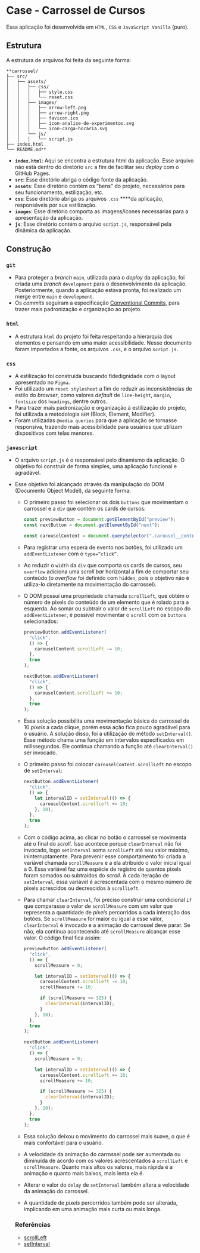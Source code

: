 # Case - Carrossel de Cursos

Essa aplicação foi desenvolvida em `HTML`, `CSS` e `JavaScript Vanilla` (puro).

## Estrutura

A estrutura de arquivos foi feita da seguinte forma:

```
**carrossel/
├── src/
│   ├── assets/
│   │   ├── css/
│   │   │   ├── style.css
│   │   │   └── reset.css
│   │   ├── images/
│   │   │   ├── arrow-left.png
│   │   │   ├── arrow-right.png
│   │   │   ├── favicon.ico
│   │   │   ├── icon-analise-de-experimentos.svg
│   │   │   └── icon-carga-horaria.svg
│   │   └── js/
│   │   │   └── script.js
├── index.html
└── README.md**
```

- **`index.html`**: Aqui se encontra a estrutura html da aplicação. Esse arquivo não está dentro do diretório `src` a fim de facilitar seu _deploy_ com o GitHub Pages.
- **`src`**: Esse diretório abriga o código fonte da aplicação.
- **`assets`**: Esse diretório contém os “bens” do projeto, necessários para seu funcionamento, estilização, etc.
- **`css`**: Esse diretório abriga os arquivos `.css` \*\*\*\*da aplicação, responsáveis por sua estilização.
- **`images`**: Esse diretório comporta as imagens/ícones necessárias para a apresentação da aplicação.
- **`js`**: Esse diretório contém o arquivo `script.js`, responsável pela dinâmica da aplicação.

## Construção

### `git`

- Para proteger a _branch_ `main`, utilizada para o _deploy_ da aplicação, foi criada uma _branch_ `development` para o desenvolvimento da aplicação. Posteriormente, quando a aplicação estava pronta, foi realizado um merge entre `main` e `development`.
- Os _commits_ seguiram a especificação [Conventional Commits](https://www.conventionalcommits.org/en/v1.0.0/), para trazer mais padronização e organização ao projeto.

### `html`

- A estrutura `html` do projeto foi feita respeitando a hierarquia dos elementos e pensando em uma maior acessibilidade. Nesse documento foram importados a fonte, os arquivos `.css`, e o arquivo `script.js`.

### `css`

- A estilização foi construída buscando fidedignidade com o layout apresentado no `Figma`.
- Foi utilizado um `reset stylesheet` a fim de reduzir as inconsistências de estilo do _browser_, como valores _default_ de `line-height`, `margin`, `fontsize` dos `headings`, dentre outros.
- Para trazer mais padronização e organização à estilização do projeto, foi utilizada a metodologia `BEM` (Block, Element, Modifier).
- Foram utilizadas `@media queries` para que a aplicação se tornasse responsiva, trazendo mais acessibilidade para usuários que utilizam dispositivos com telas menores.

### `javascript`

- O arquivo `script.js` é o responsável pelo dinamismo da aplicação. O objetivo foi construir de forma simples, uma aplicação funcional e agradável.
- Esse objetivo foi alcançado através da manipulação do DOM (Documento Object Model), da seguinte forma:

  - O primeiro passo foi selecionar os dois `buttons` que movimentam o carrossel e a `div` que contém os cards de cursos:

    ```jsx
    const previewButton = document.getElementById("preview");
    const nextButton = document.getElementById("next");

    const carouselContent = document.querySelector(".carousel__content");
    ```

  - Para registrar uma espera de evento nos botões, foi utilizado um `addEventListener` com o `type=”click”`.
  - Ao reduzir o `width` da `div` que comporta os cards de cursos, seu `overflow` adiciona uma _scroll bar_ horizontal a fim de comportar seu conteúdo (o _overflow_ foi definido com `hidden`, pois o objetivo não é utiliza-lo diretamente na movimentação do carrossel).
  - O DOM possuí uma propriedade chamada `scrollLeft`, que obtém o número de pixels do conteúdo de um elemento que é rolado para a esquerda. Ao somar ou subtrair o valor de `scrollLeft` no escopo do `addEventListener`, é possível movimentar o `scroll` com os `buttons` selecionados:

    ```jsx
    previewButton.addEventListener(
      "click",
      () => {
        carouselContent.scrollLeft -= 10;
      },
      true
    );

    nextButton.addEventListener(
      "click",
      () => {
        carouselContent.scrollLeft += 10;
      },
      true
    );
    ```

  - Essa solução possibilita uma movimentação básica do carrossel de 10 _pixels_ a cada clique, porém essa ação fica pouco agradável para o usuário. A solução disso, foi a utilização do método `setInterval()`. Esse método chama uma função em intervalos especificados em milissegundos. Ele continua chamando a função até `clearInterval()` ser invocado.
  - O primeiro passo foi colocar `carouselContent.scrollLeft` no escopo de `setInterval`:
    ```jsx
    nextButton.addEventListener(
      "click",
      () => {
        let intervalID = setInterval(() => {
          carouselContent.scrollLeft += 10;
        }, 10);
      },
      true
    );
    ```
  - Com o código acima, ao clicar no botão o carrossel se movimenta até o final do _scroll_. Isso acontece porque `clearInterval` não foi invocado, logo `setInterval` soma `scrollLeft` até seu valor máximo, ininterruptamente. Para prevenir esse comportamento foi criada a variável chamada `scrollMeasure` e a ela atribuído o valor inicial igual a 0. Essa variável faz uma espécie de registro de quantos pixels foram somados ou subtraídos do _scroll_. A cada iteração de `setInterval`, essa variável é acrescentada com o mesmo número de pixels acrescidos ou decrescidos à `scrollLeft`.
  - Para chamar `clearInterval`, foi preciso construir uma condicional `if` que comparasse o valor de `scrollMeasure` com um valor que representa a quantidade de _pixels_ percorridos a cada interação dos botões. Se `scrollMeasure` for maior ou igual a esse valor, `clearInterval` é invocado e a animação do carrossel deve parar. Se não, ela continua acontecendo até `scrollMeasure` alcançar esse valor. O código final fica assim:

    ```jsx
    previewButton.addEventListener(
      "click",
      () => {
        scrollMeasure = 0;

        let intervalID = setInterval(() => {
          carouselContent.scrollLeft -= 10;
          scrollMeasure += 10;

          if (scrollMeasure >= 325) {
            clearInterval(intervalID);
          }
        }, 10);
      },
      true
    );

    nextButton.addEventListener(
      "click",
      () => {
        scrollMeasure = 0;

        let intervalID = setInterval(() => {
          carouselContent.scrollLeft += 10;
          scrollMeasure += 10;

          if (scrollMeasure >= 325) {
            clearInterval(intervalID);
          }
        }, 10);
      },
      true
    );
    ```

  - Essa solução deixou o movimento do carrossel mais suave, o que é mais confortável para o usuário.
  - A velocidade da animação do carrossel pode ser aumentada ou diminuída de acordo com os valores acrescentados a `scrollLeft` e `scrollMeasure`. Quanto mais altos os valores, mais rápida é a animação e quanto mais baixos, mais lenta ela é.
  - Alterar o valor do `delay` de `setInterval` também altera a velocidade da animação do carrossel.
  - A quantidade de _pixels_ percorridos também pode ser alterada, implicando em uma animação mais curta ou mais longa.

  ### Referências

  - [scrollLeft](https://developer.mozilla.org/pt-BR/docs/Web/API/Element/scrollLeft)
  - [setInterval](https://developer.mozilla.org/pt-BR/docs/Web/API/setInterval)
